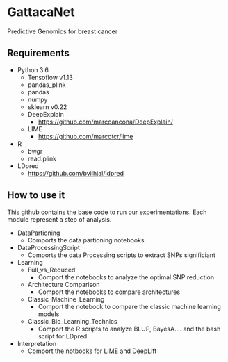 # GattacaNet
Predictive Genomics for breast cancer

## Requirements
  * Python 3.6
    * Tensoflow v1.13
    * pandas_plink
    * pandas
    * numpy
    * sklearn v0.22
    * DeepExplain
      * https://github.com/marcoancona/DeepExplain/
    * LIME
      * https://github.com/marcotcr/lime
  * R
    * bwgr
    * read.plink
  * LDpred
    * https://github.com/bvilhjal/ldpred
   
 ## How to use it 
 This github contains the base code to run our experimentations. Each module represent a step of analysis. 
  * DataPartioning
    * Comports the data partioning notebooks
  * DataProcessingScript
    * Comports the data Processing scripts to extract SNPs significiant
  * Learning
    * Full_vs_Reduced
      * Comport the notebooks to analyze the optimal SNP reduction
    * Architecture Comparison 
      * Comport the notebooks to compare architectures
    * Classic_Machine_Learning
      * Comport the notebook to compare the classic machine learning models
    * Classic_Bio_Learning_Technics
      * Comport the R scripts to analyze BLUP, BayesA.... and the bash script for LDpred
  * Interpretation
    * Comport the notbooks for LIME and DeepLift

